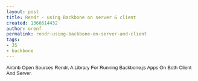 ```yaml
---
layout: post
title: Rendr - using Backbone on server & client
created: 1366614432
author: orenf
permalink: rendr-using-backbone-on-server-and-client
tags:
- JS
- backbone
---
```

<p><span style="font-family: arial, sans-serif; font-size: 13px;">Airbnb Open Sources Rendr, A Library For Running Backbone.js Apps On Both Client And Server.</span></p>
